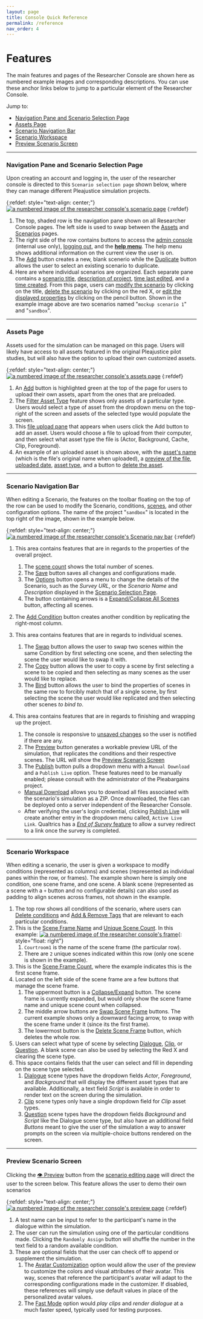 ```yaml
---
layout: page
title: Console Quick Reference
permalink: /reference
nav_order: 4
---
```


# Features

The main features and pages of the Researcher Console are shown here as numbered example images and corresponding descriptions. You can use these anchor links below to jump to a particular element of the Researcher Console.

Jump to:
* [Navigation Pane and Scenario Selection Page](#navigation-pane-and-scenario-selection-page)
* [Assets Page](#assets-page)
* [Scenario Navigation Bar](#scenario-navigation-bar)
* [Scenario Workspace](#scenario-workspace)
* [Preview Scenario Screen](#preview-scenario-screen)

***

### Navigation Pane and Scenario Selection Page

Upon creating an account and logging in, the user of the researcher console is directed to this `Scenario selection page` shown below, where they can manage different Pleajustice simulation projects.

{:refdef: style="text-align: center;"}
[![a numbered image of the researcher console's scenario page](/img/console/numbered_scenario.png)](/img/console/numbered_scenario.png)
{:refdef}

1.  The top, shaded row is the navigation pane shown on all Researcher Console pages. The left side is used to swap between the [Assets](#assets-page) and [Scenarios](#scenario-navigation-bar) pages.
2.  The right side of the row contains buttons to access the <u>admin console</u> (internal use only), <u>logging out</u>, and the <b><u>help menu</u></b>. The help menu shows additional information on the current view the user is on.
3.  The <u>Add</u> button creates a new, blank scenerio while the <u>Duplicate</u> button allows the user to select an existing scenario to duplicate.
4.  Here are where individual scenarios are organized. Each separate pane contains a <u>scenario title</u>, <u>description of project</u>, <u>time last edited</u>, and a <u>time created</u>. From this page, users can <u>modify the scenario</u> by clicking on the title, <u>delete the scenario</u> by clicking on the red X, or <u>edit the displayed properties</u> by clicking on the pencil button. Shown in the example image above are two scenarios named "`mockup scenario 1`" and "`sandbox`".

***

### Assets Page

Assets used for the simulation can be managed on this page. Users will likely have access to all assets featured in the original Pleajustice pilot studies, but will also have the option to upload their own customized assets.

<!--- insert chart for existing assets and clips --->
{:refdef: style="text-align: center;"}
[![a numbered image of the researcher console's assets page](/img/console/numbered_assets.png)](/img/console/numbered_assets.png)
{:refdef}

1.  An <u>Add</u> button is highlighted green at the top of the page for users to upload their own assets, apart from the ones that are preloaded.
2.  The <u>Filter Asset Type</u> feature shows only assets of a particular type. Users would select a type of asset from the dropdown menu on the top-right of the screen and assets of the selected type would populate the screen.
3.  This <u>file upload pane</u> that appears when users click the Add button to add an asset. Users would choose a file to upload from their computer, and then select what asset type the file is (Actor, Background, Cache, Clip, Foreground).
4.  An example of an uploaded asset is shown above, with the <u>asset's name</u> (which is the file's original name when uploaded), a <u>preview of the file</u>, <u>uploaded date</u>, <u>asset type</u>, and a button to <u>delete the asset</u>.

***

### Scenario Navigation Bar

When editing a Scenario, the features on the toolbar floating on the top of the row can be used to modify the Scenario, conditions, [scenes](#scenario-workspace), and other configuration options. The name of the project "`sandbox`" is located in the top right of the image, shown in the example below.

{:refdef: style="text-align: center;"}
[![a numbered image of the researcher console's Scenario nav bar](/img/console/numbered_nav.png)](/img/console/numbered_nav.png)
{:refdef}

1.  This area contains features that are in regards to the properties of the overall project.
    1.  The <u>scene count</u> shows the total number of scenes.
    2.  The <u>Save</u> button saves all changes and configurations made.
    3.  The <u>Options</u> button opens a menu to change the details of the Scenario, such as the *Survey URL*, or the *Scenario Name* and *Description* displayed in the [Scenario Selection Page](#navigation-pane-and-scenario-selection-page).
    4.  The button containing arrows is a <u>Expand/Collapse All Scenes</u> button, affecting all scenes.
2.  The <u>Add Condition</u> button creates another condition by replicating the right-most column.
3.  This area contains features that are in regards to individual scenes.
    1.  The <u>Swap</u> button allows the user to swap two scenes within the same Condition by first selecting one scene, and then selecting the scene the user would like to swap it with.
    2.  The <u>Copy</u> button allows the user to copy a scene by first selecting a scene to be copied and then selecting as many scenes as the user would like to replace.
    3.  The <u>Bind</u> button allows the user to bind the properties of scenes in the same row to forcibly match that of a single scene, by first selecting the scene the user would like replicated and then selecting other scenes <i>to bind to</i>.
4.  This area contains features that are in regards to finishing and wrapping up the project.
    1.  The console is responsive to <u>unsaved changes</u> so the user is notified if there are any.
    2.  The <u>Preview</u> button generates a workable preview URL of the simulation, that replicates the conditions and their respective scenes. The URL will show the [Preview Scenario Screen](#preview-scenario-screen)
    3.  The <u>Publish</u> button pulls a dropdown menu with a `Manual Download` and a `Publish Live` option. These features need to be manually enabled; please consult with the administrator of the Pleabargains project.

    * <u>Manual Download</u> allows you to download all files associated with the scenario's simulation as a ZIP. Once downloaded, the files can be deployed onto a server independent of the Researcher Console.
    * After verifying the user's login credential, clicking <u>Publish Live</u> will create another entry in the dropdown menu called, `Active Live Link`. Qualtrics has a [*End of Survey* feature](/simulation/working-with-qualtrics#controlling-the-simulation) to allow a survey redirect to a link once the survey is completed.

***

### Scenario Workspace

When editing a scenario, the user is given a workspace to modify conditions (represented as columns) and scenes (represented as individual panes within the row, or frames). The example shown here is simply one condition, one scene frame, and one scene. A blank scene (represented as a scene with a `+` button and no configurable details) can also used as padding to align scenes across frames, not shown in the example.

1.  The top row shows all conditions of the scenario, where users can <u>Delete conditions</u> and <u>Add & Remove Tags</u> that are relevant to each particular conditions.
2.  This is the <u>Scene Frame Name</u> and <u>Unique Scene Count</u>. In this example:
[![a numbered image of the researcher console's frame](/img/console/numbered_frame.png)](/img/console/numbered_frame.png){: style="float: right"}
    1. `Courtroom1` is the name of the scene frame (the particular row).
    2. There are `2` unique scenes indicated within this row (only one scene is shown in the example).
3.  This is the <u>Scene Frame Count</u>, where the example indicates this is the first scene frame.
4.  Located on the left side of the scene frame are a few buttons that manage the scene frame.
    1. The uppermost button is a <u>Collapse/Expand</u> button. The scene frame is currently expanded, but would only show the scene frame name and unique scene count when collapsed.
    2. The middle arrow buttons are <u>Swap Scene Frame</u> buttons. The current example shows only a downward facing arrow, to swap with the scene frame under it (since its the first frame).
    3. The lowermost button is the <u>Delete Scene Frame</u> button, which deletes the whole row.
5.  Users can select what type of scene by selecting <u>Dialogue</u>, <u>Clip</u>, or <u>Question</u>. A blank scene can also be used by selecting the Red X and clearing the scene type.
6.  This space contains fields that the user can select and fill in depending on the scene type selected.
    1. <u>Dialogue</u> scene types have the dropdown fields <em>Actor</em>, <em>Foreground</em>, and <em>Background</em> that will display the different asset types that are available. Additionally, a text field <em>Script</em> is available in order to render text on the screen during the simulation.
    2. <u>Clip</u> scene types only have a single dropdown field for <em>Clip</em> asset types.
    3. <u>Question</u> scene types have the dropdown fields <em>Background</em> and <em>Script</em> like the Dialogue scene type, but also have an additional field <em>Buttons</em> meant to give the user of the simulation a way to answer prompts on the screen via multiple-choice buttons rendered on the screen.

***

### Preview Scenario Screen

Clicking the <u>👁 ️Preview</u> button from the [scenario editing page](#scenario-navigation-bar) will direct the user to the screen below. This feature allows the user to demo their own scenarios

{:refdef: style="text-align: center;"}
[![a numbered image of the researcher console's preview page](/img/console/numbered_preview.png)](/img/console/numbered_preview.png)
{:refdef}

1.  A test name can be input to refer to the participant's name in the dialogue within the simulation.
2.  The user can run the simulation using one of the particular conditions made. Clicking the `Randomly Assign` button will shuffle the number in the text field to a random available condition.
3.  These are optional fields that the user can check off to append or supplement the simulation.
    1. The <u>Avatar Customization</u> option would allow the user of the preview to customize the colors and visual attributes of their avatar. This way, scenes that reference the participant's avatar will adapt to the corresponding configurations made in the customizer. If disabled, these references will simply use default values in place of the personalized avatar values.
    2. The <u>Fast Mode</u> option would *play clips* and *render dialogue* at a much faster speed, typically used for testing purposes.
